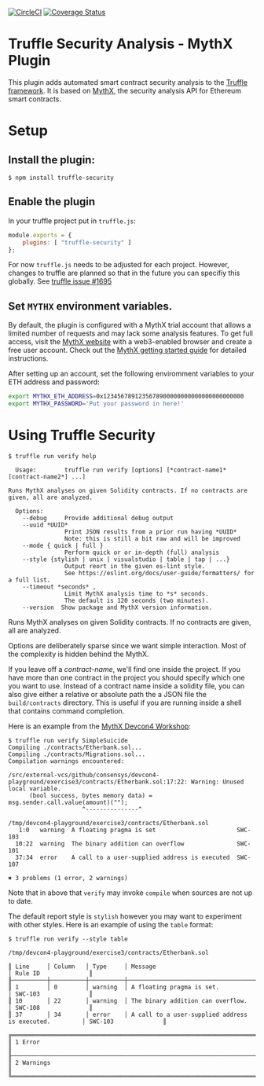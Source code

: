 [![CircleCI](https://circleci.com/gh/ConsenSys/truffle-security.svg?style=svg)](https://circleci.com/gh/ConsenSys/truffle-security)
[![Coverage Status](https://coveralls.io/repos/github/ConsenSys/truffle-security/badge.svg?branch=master)](https://coveralls.io/github/ConsenSys/truffle-security?branch=master)


# Truffle Security Analysis - MythX Plugin

This plugin adds automated smart contract security analysis to the [Truffle framework](https://truffleframework.com/docs/truffle/overview). It is based on [MythX](https://mythx.io), the security analysis API for Ethereum smart contracts.

# Setup

## Install the plugin:

```console
$ npm install truffle-security
```

## Enable the plugin

In your truffle project put in `truffle.js`:

```javascript
module.exports = {
    plugins: [ "truffle-security" ]
};
```

For now `truffle.js` needs to be adjusted for each project. However, changes to truffle are planned
so that in the future you can specifiy this globally. See [truffle issue #1695](https://github.com/trufflesuite/truffle/issues/1695)

## Set `MYTHX` environment variables.

By default, the plugin is configured with a MythX trial account that
allows a limited number of requests and may lack some analysis features.
To get full access, visit the [MythX website](https://mythx.io) with a
web3-enabled browser and create a free user account. Check out the
[MythX getting started guide](https://docs.mythx.io/en/latest/main/getting-started.html)
for detailed instructions.

After setting up an account, set the following enviromment variables to your ETH address and password:

```bash
export MYTHX_ETH_ADDRESS=0x1234567891235678900000000000000000000000
export MYTHX_PASSWORD='Put your password in here!'
```

# Using Truffle Security

```console
$ truffle run verify help

  Usage:        truffle run verify [options] [*contract-name1* [contract-name2*] ...]

Runs MythX analyses on given Solidity contracts. If no contracts are
given, all are analyzed.

  Options:
    --debug     Provide additional debug output
    --uuid *UUID*
                Print JSON results from a prior run having *UUID*
                Note: this is still a bit raw and will be improved
    --mode { quick | full }
                Perform quick or or in-depth (full) analysis
    --style {stylish | unix | visualstudio | table | tap | ...}
                Output reort in the given es-lint style.
                See https://eslint.org/docs/user-guide/formatters/ for a full list.
    --timeout *seconds* ,
                Limit MythX analysis time to *s* seconds.
                The default is 120 seconds (two minutes).
    --version  Show package and MythX version information.
```

Runs MythX analyses on given Solidity contracts. If no contracts are given, all are analyzed.

Options are deliberately sparse since we want simple interaction. Most
of the complexity is hidden behind the MythX.

If you leave off a _contract-name_, we'll find one inside the
project. If you have more than one contract in the project you should
specify which one you want to use. Instead of a contract name inside a
solidity file, you can also give either a relative or absolute path
the a JSON file the `build/contracts` directory. This is useful if
you are running inside a shell that contains command completion.

Here is an example from the [MythX Devcon4 Workshop](https://github.com/ConsenSys/mythx-playground/tree/master/exercise3):

```console
$ truffle run verify SimpleSuicide
Compiling ./contracts/Etherbank.sol...
Compiling ./contracts/Migrations.sol...
Compilation warnings encountered:

/src/external-vcs/github/consensys/devcon4-playground/exercise3/contracts/Etherbank.sol:17:22: Warning: Unused local variable.
      (bool success, bytes memory data) = msg.sender.call.value(amount)("");
                     ^---------------^

/tmp/devcon4-playground/exercise3/contracts/Etherbank.sol
   1:0   warning  A floating pragma is set                       SWC-103
  10:22  warning  The binary addition can overflow               SWC-101
  37:34  error    A call to a user-supplied address is executed  SWC-107

✖ 3 problems (1 error, 2 warnings)

```

Note that in above that `verify` may invoke `compile` when sources are not up to date.

The default report style is `stylish` however you may want to experiment with other styles.
Here is an example of using the  `table` format:


```
$ truffle run verify --style table

/tmp/devcon4-playground/exercise3/contracts/Etherbank.sol

║ Line     │ Column   │ Type     │ Message                                                │ Rule ID              ║
╟──────────┼──────────┼──────────┼────────────────────────────────────────────────────────┼──────────────────────╢
║ 1        │ 0        │ warning  │ A floating pragma is set.                              │ SWC-103              ║
║ 10       │ 22       │ warning  │ The binary addition can overflow.                      │ SWC-108              ║
║ 37       │ 34       │ error    │ A call to a user-supplied address is executed.         │ SWC-103              ║

╔════════════════════════════════════════════════════════════════════════════════════════════════════════════════╗
║ 1 Error                                                                                                        ║
╟────────────────────────────────────────────────────────────────────────────────────────────────────────────────╢
║ 2 Warnings                                                                                                     ║
╚════════════════════════════════════════════════════════════════════════════════════════════════════════════════╝
```
